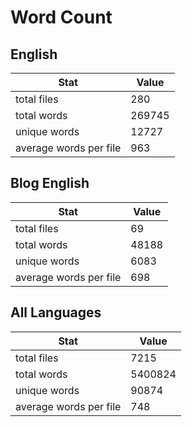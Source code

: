 # Word Count

## English

Stat | Value
---- | -----
total files | 280
total words | 269745
unique words | 12727
average words per file | 963

## Blog English

Stat | Value
---- | -----
total files | 69
total words | 48188
unique words | 6083
average words per file | 698

## All Languages

Stat | Value
---- | -----
total files | 7215
total words | 5400824
unique words | 90874
average words per file | 748
